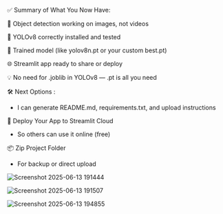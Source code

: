 ✅ Summary of What You Now Have:

📸 Object detection working on images, not videos

🚀 YOLOv8 correctly installed and tested

🧠 Trained model (like yolov8n.pt or your custom best.pt)

🌐 Streamlit app ready to share or deploy

💡 No need for .joblib in YOLOv8 — .pt is all you need


🛠 Next Options :


- I can generate README.md, requirements.txt, and upload instructions

🚀 Deploy Your App to Streamlit Cloud

- So others can use it online (free)

📦 Zip Project Folder

 -  For backup or direct upload



![Screenshot 2025-06-13 191444](https://github.com/user-attachments/assets/c3ef0f4a-60ff-4e00-bb24-ab349c6ba36e)

![Screenshot 2025-06-13 191507](https://github.com/user-attachments/assets/f7b856a2-2fc6-407f-9b97-28332da170f6)


![Screenshot 2025-06-13 194855](https://github.com/user-attachments/assets/43bae647-a1fd-4d41-8599-cbcefc5bbf55)








